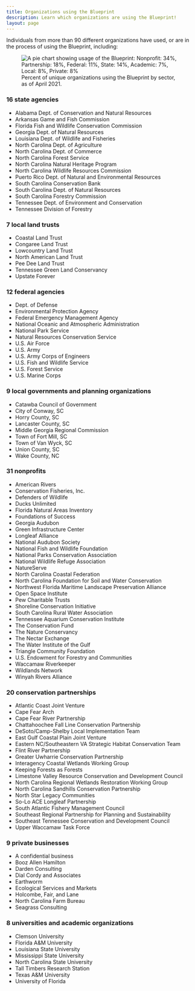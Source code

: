 ```yaml
---
title: Organizations using the Blueprint
description: Learn which organizations are using the Blueprint!
layout: page
---
```

Individuals from more than 90 different organizations have used, or are in the process of using the Blueprint, including:

<figure class="image-right">
  <img src="{{ site.baseurl }}/images/BlueprintUserChart_4-27-21.png" alt="A pie chart showing usage of the Blueprint: Nonprofit: 34%, Partnership: 18%, Federal: 11%, State: 14%, Academic: 7%, Local: 8%, Private: 8%"/>
  <figcaption>Percent of unique organizations using the Blueprint by sector, as of April 2021.</figcaption>
</figure>

### 16 state agencies

- Alabama Dept. of Conservation and Natural Resources
- Arkansas Game and Fish Commission
- Florida Fish and Wildlife Conservation Commission
- Georgia Dept. of Natural Resources
- Louisiana Dept. of Wildlife and Fisheries
- North Carolina Dept. of Agriculture
- North Carolina Dept. of Commerce
- North Carolina Forest Service
- North Carolina Natural Heritage Program
- North Carolina Wildlife Resources Commission
- Puerto Rico Dept. of Natural and Environmental Resources
- South Carolina Conservation Bank
- South Carolina Dept. of Natural Resources
- South Carolina Forestry Commission
- Tennessee Dept. of Environment and Conservation
- Tennessee Division of Forestry

### 7 local land trusts

- Coastal Land Trust
- Congaree Land Trust
- Lowcountry Land Trust
- North American Land Trust
- Pee Dee Land Trust
- Tennessee Green Land Conservancy
- Upstate Forever

### 12 federal agencies

- Dept. of Defense
- Environmental Protection Agency
- Federal Emergency Management Agency
- National Oceanic and Atmospheric Administration
- National Park Service
- Natural Resources Conservation Service
- U.S. Air Force
- U.S. Army
- U.S. Army Corps of Engineers
- U.S. Fish and Wildlife Service
- U.S. Forest Service
- U.S. Marine Corps

### 9 local governments and planning organizations

- Catawba Council of Government
- City of Conway, SC
- Horry County, SC
- Lancaster County, SC
- Middle Georgia Regional Commission
- Town of Fort Mill, SC
- Town of Van Wyck, SC
- Union County, SC
- Wake County, NC

### 31 nonprofits

- American Rivers
- Conservation Fisheries, Inc.
- Defenders of Wildlife
- Ducks Unlimited
- Florida Natural Areas Inventory
- Foundations of Success
- Georgia Audubon
- Green Infrastructure Center
- Longleaf Alliance
- National Audubon Society
- National Fish and Wildlife Foundation
- National Parks Conservation Association
- National Wildlife Refuge Association
- NatureServe
- North Carolina Coastal Federation
- North Carolina Foundation for Soil and Water Conservation
- Northwest Florida Maritime Landscape Preservation Alliance
- Open Space Institute
- Pew Charitable Trusts
- Shoreline Conservation Initiative
- South Carolina Rural Water Association
- Tennessee Aquarium Conservation Institute
- The Conservation Fund
- The Nature Conservancy
- The Nectar Exchange
- The Water Institute of the Gulf
- Triangle Community Foundation
- U.S. Endowment for Forestry and Communities
- Waccamaw Riverkeeper
- Wildlands Network
- Winyah Rivers Alliance

### 20 conservation partnerships

- Atlantic Coast Joint Venture
- Cape Fear Arch
- Cape Fear River Partnership
- Chattahoochee Fall Line Conservation Partnership
- DeSoto/Camp-Shelby Local Implementation Team
- East Gulf Coastal Plain Joint Venture
- Eastern NC/Southeastern VA Strategic Habitat Conservation Team
- Flint River Partnership
- Greater Uwharrie Conservation Partnership
- Interagency Coastal Wetlands Working Group
- Keeping Forests as Forests
- Limestone Valley Resource Conservation and Development Council
- North Carolina Regional Wetlands Restoration Working Group
- North Carolina Sandhills Conservation Partnership
- North Star Legacy Communities
- So-Lo ACE Longleaf Partnership
- South Atlantic Fishery Management Council
- Southeast Regional Partnership for Planning and Sustainability
- Southeast Tennessee Conservation and Development Council
- Upper Waccamaw Task Force

### 9 private businesses

- A confidential business
- Booz Allen Hamilton
- Darden Consulting
- Dial Cordy and Associates
- Earthworm
- Ecological Services and Markets
- Holcombe, Fair, and Lane
- North Carolina Farm Bureau
- Seagrass Consulting

### 8 universities and academic organizations

- Clemson University
- Florida A&M University
- Louisiana State University
- Mississippi State University
- North Carolina State University
- Tall Timbers Research Station
- Texas A&M University
- University of Florida
